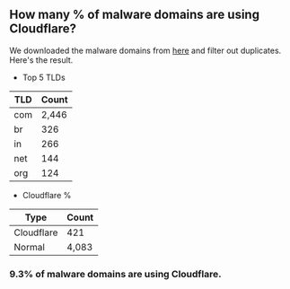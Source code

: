 ## How many % of malware domains are using Cloudflare?


We downloaded the malware domains from [here](https://urlhaus.abuse.ch) and filter out duplicates.
Here's the result.


[//]: # (start replacement)


- Top 5 TLDs

| TLD | Count |
| --- | --- |
| com | 2,446 |
| br | 326 |
| in | 266 |
| net | 144 |
| org | 124 |


- Cloudflare %

| Type | Count |
| --- | --- |
| Cloudflare | 421 |
| Normal | 4,083 |


### 9.3% of malware domains are using Cloudflare.